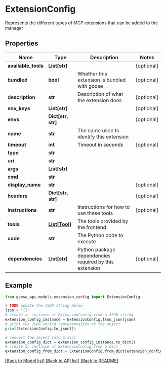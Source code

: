 # ExtensionConfig

Represents the different types of MCP extensions that can be added to the manager

## Properties

Name | Type | Description | Notes
------------ | ------------- | ------------- | -------------
**available_tools** | **List[str]** |  | [optional] 
**bundled** | **bool** | Whether this extension is bundled with goose | [optional] 
**description** | **str** | Description of what the extension does | [optional] 
**env_keys** | **List[str]** |  | [optional] 
**envs** | **Dict[str, str]** |  | [optional] 
**name** | **str** | The name used to identify this extension | 
**timeout** | **int** | Timeout in seconds | [optional] 
**type** | **str** |  | 
**uri** | **str** |  | 
**args** | **List[str]** |  | 
**cmd** | **str** |  | 
**display_name** | **str** |  | [optional] 
**headers** | **Dict[str, str]** |  | [optional] 
**instructions** | **str** | Instructions for how to use these tools | [optional] 
**tools** | [**List[Tool]**](Tool.md) | The tools provided by the frontend | 
**code** | **str** | The Python code to execute | 
**dependencies** | **List[str]** | Python package dependencies required by this extension | [optional] 

## Example

```python
from goose_api.models.extension_config import ExtensionConfig

# TODO update the JSON string below
json = "{}"
# create an instance of ExtensionConfig from a JSON string
extension_config_instance = ExtensionConfig.from_json(json)
# print the JSON string representation of the object
print(ExtensionConfig.to_json())

# convert the object into a dict
extension_config_dict = extension_config_instance.to_dict()
# create an instance of ExtensionConfig from a dict
extension_config_from_dict = ExtensionConfig.from_dict(extension_config_dict)
```
[[Back to Model list]](../README.md#documentation-for-models) [[Back to API list]](../README.md#documentation-for-api-endpoints) [[Back to README]](../README.md)


